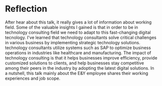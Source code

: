# Reflection

After hear about this talk, it really gives a lot of information about working field. Some of the valuable insights I gained is that in order to be in technology consulting field
we need to adapt to this fast-changing digital tecnology. I've learned that technology consultants solve critical challenges in various business by implementing strategic 
technology solutions. technology consultants utilize systems such as SAP to optimize business operations in industries like healthcare and manufacturing. The impact of technology
consulting is that it helps businesses improve efficiency, provide customized solutions to clients, and help businesses stay competitive among their peers in the industry by adopting 
the latest digital solutions. In a nutshell, this talk mainly about the E&Y employee shares their working experiences and job scope.
